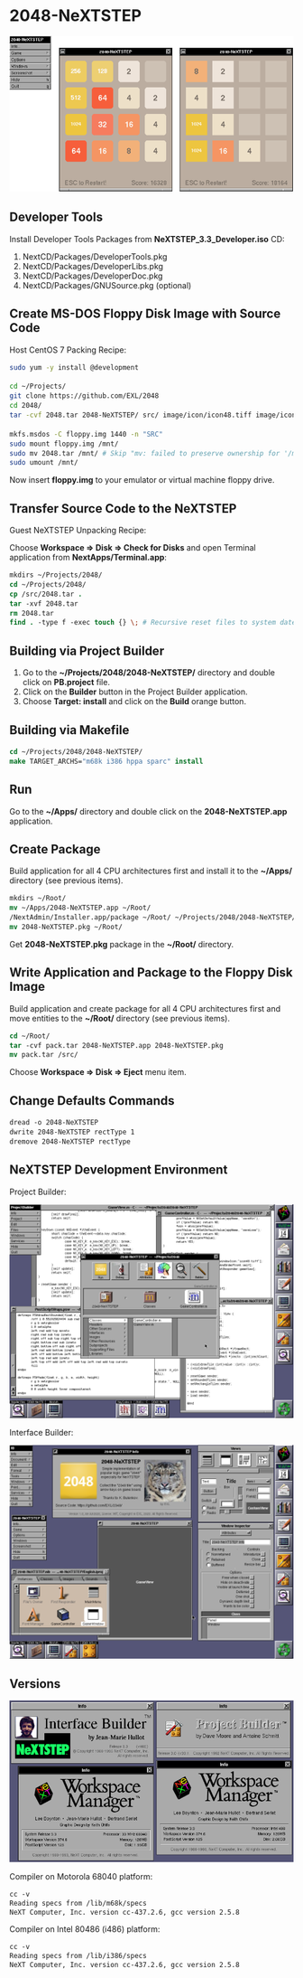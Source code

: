 2048-NeXTSTEP
=============

![2048-NeXTSTEP NeXTSTEP Screenshot](../image/2048-NeXTSTEP-Screenshot.png)

## Developer Tools

Install Developer Tools Packages from **NeXTSTEP_3.3_Developer.iso** CD:

1. NextCD/Packages/DeveloperTools.pkg
2. NextCD/Packages/DeveloperLibs.pkg
3. NextCD/Packages/DeveloperDoc.pkg
4. NextCD/Packages/GNUSource.pkg (optional)

## Create MS-DOS Floppy Disk Image with Source Code

Host CentOS 7 Packing Recipe:

```sh
sudo yum -y install @development

cd ~/Projects/
git clone https://github.com/EXL/2048
cd 2048/
tar -cvf 2048.tar 2048-NeXTSTEP/ src/ image/icon/icon48.tiff image/icon/icon150.tiff image/avatar.tiff

mkfs.msdos -C floppy.img 1440 -n "SRC"
sudo mount floppy.img /mnt/
sudo mv 2048.tar /mnt/ # Skip "mv: failed to preserve ownership for '/mnt/2048.tar': Operation not permitted" error.
sudo umount /mnt/
```

Now insert **floppy.img** to your emulator or virtual machine floppy drive.

## Transfer Source Code to the NeXTSTEP

Guest NeXTSTEP Unpacking Recipe:

Choose **Workspace => Disk => Check for Disks** and open Terminal application from **NextApps/Terminal.app**:

```csh
mkdirs ~/Projects/2048/
cd ~/Projects/2048/
cp /src/2048.tar .
tar -xvf 2048.tar
rm 2048.tar
find . -type f -exec touch {} \; # Recursive reset files to system date.
```

## Building via Project Builder

1. Go to the **~/Projects/2048/2048-NeXTSTEP/** directory and double click on **PB.project** file.
2. Click on the **Builder** button in the Project Builder application.
3. Choose **Target: install** and click on the **Build** orange button.

## Building via Makefile

```csh
cd ~/Projects/2048/2048-NeXTSTEP/
make TARGET_ARCHS="m68k i386 hppa sparc" install
```

## Run

Go to the **~/Apps/** directory and double click on the **2048-NeXTSTEP.app** application.

## Create Package

Build application for all 4 CPU architectures first and install it to the **~/Apps/** directory (see previous items).

```csh
mkdirs ~/Root/
mv ~/Apps/2048-NeXTSTEP.app ~/Root/
/NextAdmin/Installer.app/package ~/Root/ ~/Projects/2048/2048-NeXTSTEP/2048-NeXTSTEP.info ~/Projects/2048/image/icon/icon48.tiff -d .
mv 2048-NeXTSTEP.pkg ~/Root/
```

Get **2048-NeXTSTEP.pkg** package in the **~/Root/** directory.

## Write Application and Package to the Floppy Disk Image

Build application and create package for all 4 CPU architectures first and move entities to the **~/Root/** directory (see previous items).

```csh
cd ~/Root/
tar -cvf pack.tar 2048-NeXTSTEP.app 2048-NeXTSTEP.pkg
mv pack.tar /src/
```

Choose **Workspace => Disk => Eject** menu item.

## Change Defaults Commands

```csh
dread -o 2048-NeXTSTEP
dwrite 2048-NeXTSTEP rectType 1
dremove 2048-NeXTSTEP rectType
```

## NeXTSTEP Development Environment

Project Builder:

![Project Builder NeXTSTEP Screenshot](../image/ProjectBuilder-NeXTSTEP-Screenshot.png)

Interface Builder:

![Interface Builder NeXTSTEP Screenshot](../image/InterfaceBuilder-NeXTSTEP-Screenshot.png)

## Versions

![Versions NeXTSTEP Screenshot](../image/Versions-NeXTSTEP-Screenshot.png)

Compiler on Motorola 68040 platform:

```
cc -v
Reading specs from /lib/m68k/specs
NeXT Computer, Inc. version cc-437.2.6, gcc version 2.5.8
```

Compiler on Intel 80486 (i486) platform:

```
cc -v
Reading specs from /lib/i386/specs
NeXT Computer, Inc. version cc-437.2.6, gcc version 2.5.8
```
